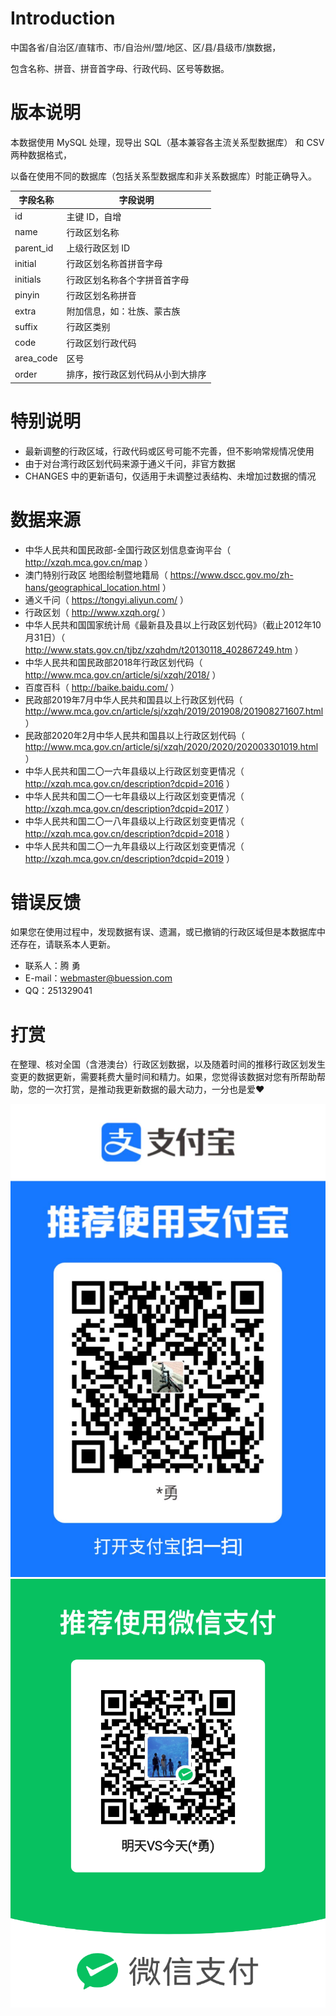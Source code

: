 Introduction
============
中国各省/自治区/直辖市、市/自治州/盟/地区、区/县/县级市/旗数据，

包含名称、拼音、拼音首字母、行政代码、区号等数据。


版本说明
============
本数据使用 MySQL 处理，现导出 SQL（基本兼容各主流关系型数据库） 和 CSV 两种数据格式，

以备在使用不同的数据库（包括关系型数据库和非关系数据库）时能正确导入。

|  字段名称  | 字段说明  |
|  -------  | -------  |
| id     | 主键 ID，自增   |
| name     | 行政区划名称   |
| parent_id     | 上级行政区划 ID   |
| initial     | 行政区划名称首拼音字母   |
| initials     | 行政区划名称各个字拼音首字母   |
| pinyin     | 行政区划名称拼音   |
| extra     | 附加信息，如：壮族、蒙古族   |
| suffix     | 行政区类别   |
| code     | 行政区划行政代码   |
| area_code     | 区号   |
| order     | 排序，按行政区划代码从小到大排序   |


特别说明
============
* 最新调整的行政区域，行政代码或区号可能不完善，但不影响常规情况使用
* 由于对台湾行政区划代码来源于通义千问，非官方数据
* CHANGES 中的更新语句，仅适用于未调整过表结构、未增加过数据的情况

数据来源
============
* 中华人民共和国民政部-全国行政区划信息查询平台（ http://xzqh.mca.gov.cn/map ）
* 澳门特别行政区 地图绘制暨地籍局（ https://www.dscc.gov.mo/zh-hans/geographical_location.html ）
* 通义千问（ https://tongyi.aliyun.com/ ）
* 行政区划（ http://www.xzqh.org/ ）
* 中华人民共和国国家统计局《最新县及县以上行政区划代码》（截止2012年10月31日）（ http://www.stats.gov.cn/tjbz/xzqhdm/t20130118_402867249.htm ）
* 中华人民共和国民政部2018年行政区划代码（ http://www.mca.gov.cn/article/sj/xzqh/2018/ ）
* 百度百科（ http://baike.baidu.com/ ）
* 民政部2019年7月中华人民共和国县以上行政区划代码（ http://www.mca.gov.cn/article/sj/xzqh/2019/201908/201908271607.html ）
* 民政部2020年2月中华人民共和国县以上行政区划代码（ http://www.mca.gov.cn/article/sj/xzqh/2020/2020/202003301019.html ）
* 中华人民共和国二〇一六年县级以上行政区划变更情况（ http://xzqh.mca.gov.cn/description?dcpid=2016 ）
* 中华人民共和国二〇一七年县级以上行政区划变更情况（ http://xzqh.mca.gov.cn/description?dcpid=2017 ）
* 中华人民共和国二〇一八年县级以上行政区划变更情况（ http://xzqh.mca.gov.cn/description?dcpid=2018 ）
* 中华人民共和国二〇一九年县级以上行政区划变更情况（ http://xzqh.mca.gov.cn/description?dcpid=2019 ）

错误反馈
============
如果您在使用过程中，发现数据有误、遗漏，或已撤销的行政区域但是本数据库中还存在，请联系本人更新。
* 联系人：腾 勇
* E-mail：webmaster@buession.com
* QQ：251329041

打赏
============
在整理、核对全国（含港澳台）行政区划数据，以及随着时间的推移行政区划发生变更的数据更新，需要耗费大量时间和精力。如果，您觉得该数据对您有所帮助帮助，您的一次打赏，是推动我更新数据的最大动力，一分也是爱❤️


![支付宝打赏](./alipay-qrcode.jpg)
![微信打赏](./wechat-qrcode.png)